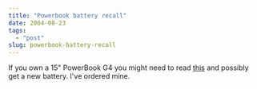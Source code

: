```yaml
---
title: "Powerbook battery recall"
date: 2004-08-23
tags: 
  - "post"
slug: powerbook-battery-recall
---
```


If you own a 15" PowerBook G4 you might need to read [this](https://depot.info.apple.com/batteryexchange/) and possibly get a new battery. I've ordered mine.
